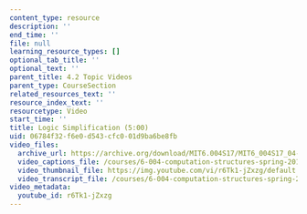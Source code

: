 ```yaml
---
content_type: resource
description: ''
end_time: ''
file: null
learning_resource_types: []
optional_tab_title: ''
optional_text: ''
parent_title: 4.2 Topic Videos
parent_type: CourseSection
related_resources_text: ''
resource_index_text: ''
resourcetype: Video
start_time: ''
title: Logic Simplification (5:00)
uid: 06784f32-f6e0-d543-cfc0-01d9ba6be8fb
video_files:
  archive_url: https://archive.org/download/MIT6.004S17/MIT6_004S17_04-02-04_300k.mp4
  video_captions_file: /courses/6-004-computation-structures-spring-2017/8a8222c1180b522f9fd27e30748acc88_r6Tk1-jZxzg.vtt
  video_thumbnail_file: https://img.youtube.com/vi/r6Tk1-jZxzg/default.jpg
  video_transcript_file: /courses/6-004-computation-structures-spring-2017/b9b9e9033e8f13573776597563603018_r6Tk1-jZxzg.pdf
video_metadata:
  youtube_id: r6Tk1-jZxzg
---
```

